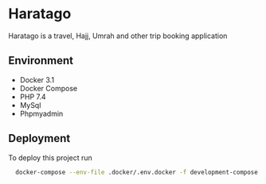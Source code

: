
# Haratago

Haratago is a travel, Hajj, Umrah and other trip booking application

## Environment

- Docker 3.1
- Docker Compose
- PHP 7.4
- MySql
- Phpmyadmin

## Deployment

To deploy this project run

```bash
  docker-compose --env-file .docker/.env.docker -f development-compose.yml up -d --build
```

